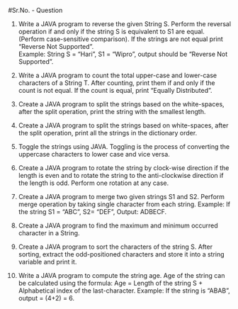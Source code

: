#Sr.No. - Question
1) Write a JAVA program to reverse the given String S. Perform the reversal
operation if and only if the string S is equivalent to S1 are equal. (Perform
case-sensitive comparison). If the strings are not equal print “Reverse Not
Supported”.  
Example: String S = “Hari”, S1 = “Wipro”, output should be “Reverse Not
Supported”.  

2) Write a JAVA program to count the total upper-case and lower-case
characters of a String T. After counting, print them if and only if the count is
not equal. If the count is equal, print “Equally Distributed”.  

3) Create a JAVA program to split the strings based on the white-spaces, after
the split operation, print the string with the smallest length.  

4) Create a JAVA program to split the strings based on white-spaces, after the
split operation, print all the strings in the dictionary order.  

5) Toggle the strings using JAVA. Toggling is the process of converting the
uppercase characters to lower case and vice versa.  

6) Create a JAVA program to rotate the string by clock-wise direction if the
length is even and to rotate the string to the anti-clockwise direction if the
length is odd. Perform one rotation at any case.  

7) Create a JAVA program to merge two given strings S1 and S2. Perform
merge operation by taking single character from each string.
Example: If the string S1 = “ABC”, S2= “DEF”, Output: ADBECF.  

8) Create a JAVA program to find the maximum and minimum occurred
character in a String.  

9) Create a JAVA program to sort the characters of the string S. After sorting,
extract the odd-positioned characters and store it into a string variable and
print it.  

10) Write a JAVA program to compute the string age. Age of the string can be
calculated using the formula:
Age = Length of the string S + Alphabetical index of the last-character.
Example: If the string is “ABAB”, output = (4+2) = 6.